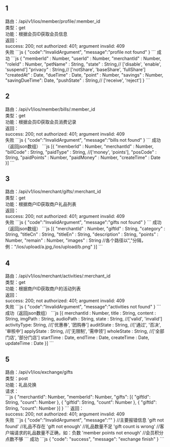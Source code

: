 <h2>1</h2>
路由：/api/v1/ios/member/profile/:member_id  <br/>
类型：get  <br/>
功能：根据会员ID获取会员信息  <br/>
返回：<br/>
success: 200; not authorized: 401; argument invalid: 409  <br/>
失败
```js
{
  "code":"InvalidArgument",
  "message":"profile not found"
}
```
成功
```js
{
  "memberId"     : Number,
  "userId"       : Number,
  "merchantId"   : Number,
  "roleId"       : Number,
  "petName"      : String,
  "state"        : String,// ['disable', 'enable', 'suspend']
  "privacy"      : String,// ['notShare', 'baseShare', 'fullShare']
  "createdAt"    : Date,
  "dueTime"      : Date,
  "point"        : Number,
  "savings"      : Number,
  "savingDueTime": Date,
  "pushState"    : String,// ['receive', 'reject']
}
```
<h2>2</h2>
路由：/api/v1/ios/member/bills/:member_id  <br/>
类型：get  <br/>
功能：根据会员ID获取会员消费记录  <br/>
返回：  <br/>
success: 200; not authorized: 401; argument invalid: 409  <br/>
失败
```js
{
  "code":"InvalidArgument",
  "message":"bills not found"
}
```
成功（返回json数组）
```js
[{
  "memberId"   : Number,
  "merchantId" : Number,
  "billCode"   : String,
  "paidType"   : String, //['money', 'points'],
  "posCode"    : String,
  "paidPoints" : Number,
  "paidMoney"  : Number,
  "createTime" : Date
}]
```
<h2>3</h2>
路由：/api/v1/ios/merchant/gifts/:merchant_id  <br/>
类型：get  <br/>
功能：根据商户ID获取商户礼品列表  <br/>
返回：  <br/>
success: 200; not authorized: 401; argument invalid: 409  <br/>
失败
```js
{
  "code":"InvalidArgument",
  "message":"gifts not found"
}
```
成功（返回json数组）
```js
[{
  "merchantId"  : Number,
  "giftId"      : String,
  "category"    : String,
  "titleCn"     : String,
  "titleEn"     : String,
  "description" : String,
  "points"      : Number,
  "remain"      : Number,
  "images"      : String  //各个路径以","分隔，例："/ios/upload/a.jpg,/ios/upload/b.png"
}]
```
<h2>4</h2>
路由：/api/v1/ios/merchant/activities/:merchant_id  <br/>
类型：get  <br/>
功能：根据商户ID获取商户的活动列表  <br/>
返回：  <br/>
success: 200; not authorized: 401; argument invalid: 409  <br/>
失败
```js
{
  "code":"InvalidArgument",
  "message":"activities not found"
}
```
成功（返回json数组）
```js
[{
  merchantId  : Number,
  title       : String,
  content     : String,
  imgPath     : String,
  audioPath   : String,
  state       : String, //['valid', 'invalid']
  activityType: String, //['优惠券', '团购券']
  auditState  : String, //['通过', '否决', '审核中']
  applyState  : String, //['无限制', '需申领']
  wholeState  : String, //['全部门店', '部分门店']
  startTime   : Date,
  endTime     : Date,
  createTime  : Date,
  updateTime  : Date
}]
```
<h2>5</h2>
路由：/api/v1/ios/exchange/gifts  <br/>
类型：post  <br/>
功能：礼品兑换  <br/>
请求：  <br/>
```js
{
  "merchantId": Number,
  "memberId": Number,
  "gifts": [{
    "giftId": String,
    "count": Number
  }, {
    "giftId": String,
    "count": Number
  }, {
    "giftId": String,
    "count": Number
  }]
}
```
返回：  <br/>
success: 200; not authorized: 401; argument invalid: 409  <br/>
失败
```js
{
  "code":"InvalidArgument",
  "message":""
}
//主要报错信息
'gift not found'    //礼品不存在
'gift not enough'   //礼品数量不足
'gift count is wrong'  //客户端请求的礼品数量不正确，如：负数
'member points not enough'    //会员积分点数不够
```
成功
```js
{
  "code": "success",
  "message": "exchange finish"
}
```
